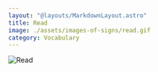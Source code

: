 ```yaml
---
layout: "@layouts/MarkdownLayout.astro"
title: Read
image: ./assets/images-of-signs/read.gif
category: Vocabulary
---
```


![Read](@signs/read.gif)
